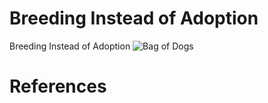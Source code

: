 # Breeding Instead of Adoption
Breeding Instead of Adoption
![Bag of Dogs](https://user-images.githubusercontent.com/105567804/168518413-5efb6bac-c86f-4762-961a-3bf8f2970d4a.jpg)
# References
